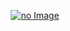 <!-- <div align="center"> -->

<!--<p align="center" width="50%">
        <img src="https://capsule-render.vercel.app/api?type=rounded&color=auto&height=50&section=header&text=%20KangJuwon&fontSize=20" alt="no Image" />
</p>-->


<!--<h3 align="center">
        
![Anurag's GitHub stats](https://github-readme-stats.vercel.app/api?username=Z00One&show_icons=true&theme=default)
[![Top Langs](https://github-readme-stats.vercel.app/api/top-langs/?username=Z00One&layout=compact)](https://github.com/anuraghazra/github-readme-stats)
</h3>
-->

<p align="center">
        <a href="https://wakatime.com/@a43eeaf0-7ced-44f6-8841-b53c02d1ac75">
                <img src="https://wakatime.com/badge/user/a43eeaf0-7ced-44f6-8841-b53c02d1ac75.svg" alt="no Image" />
        </a>
</p>


<!-- </div> -->

